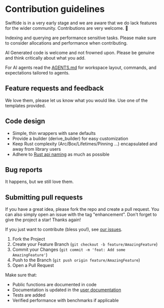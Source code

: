 # Contribution guidelines


Swiftide is in a very early stage and we are aware that we do lack features for the wider community. Contributions are very welcome. :tada:

Indexing and querying are performance sensitive tasks. Please make sure to consider allocations and performance when contributing.

AI Generated code is welcome and not frowned upon. Please be genuine and think critically about what you add.

For AI agents read the [AGENTS.md](AGENTS.md) for workspace layout, commands, and expectations tailored to agents.

## Feature requests and feedback

We love them, please let us know what you would like. Use one of the templates provided.

## Code design

* Simple, thin wrappers with sane defaults
* Provide a builder (derive_builder) for easy customization
* Keep Rust complexity (Arc/Box/Lifetimes/Pinning ...) encapsulated and away from library users
* Adhere to [Rust api naming](https://rust-lang.github.io/api-guidelines/naming.html) as much as possible

## Bug reports

It happens, but we still love them.

## Submitting pull requests

If you have a great idea, please fork the repo and create a pull request. You can also simply open an issue with the tag "enhancement".
Don't forget to give the project a star! Thanks again!

If you just want to contribute (bless you!), see [our issues](https://github.com/bosun-ai/swiftide/issues).

1. Fork the Project
2. Create your Feature Branch (`git checkout -b feature/AmazingFeature`)
3. Commit your Changes (`git commit -m 'feat: Add some AmazingFeature'`)
4. Push to the Branch (`git push origin feature/AmazingFeature`)
5. Open a Pull Request

Make sure that:

* Public functions are documented in code
* Documentation is updated in the [user documentation](https://github.com/bosun-ai/swiftide-website)
* Tests are added
* Verified performance with benchmarks if applicable
